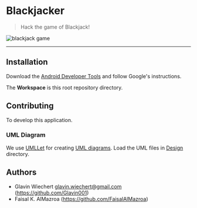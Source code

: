 Blackjacker
===========

> Hack the game of Blackjack!

![blackjack game](http://upload.wikimedia.org/wikipedia/commons/4/4b/Blackjack_board.JPG)

-----

## Installation

Download the [Android Developer Tools](http://developer.android.com/sdk/index.html) and follow Google's instructions.

The **Workspace** is this root repository directory.


## Contributing

To develop this application.

### UML Diagram

We use [UMLLet](http://www.umlet.com/) for creating [UML diagrams](http://en.wikipedia.org/wiki/Unified_Modeling_Language).
Load the UML files in [Design](./Design) directory.

## Authors

- Glavin Wiechert <glavin.wiechert@gmail.com> (https://github.com/Glavin001)
- Faisal K. AlMazroa (https://github.com/FaisalAlMazroa)
